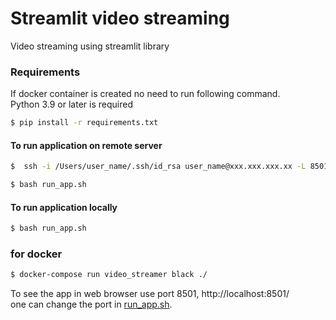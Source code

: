 # Streamlit video streaming
Video streaming using streamlit library

### Requirements
If docker container is created no need to run following command. <br />
Python 3.9 or later is required

```bash
$ pip install -r requirements.txt
```

#### To run application on remote server

```bash
$  ssh -i /Users/user_name/.ssh/id_rsa user_name@xxx.xxx.xxx.xx -L 8501:localhost:8501
```
```bash
$ bash run_app.sh
``` 

#### To run application locally

```bash
$ bash run_app.sh
``` 

### for docker
```bash
$ docker-compose run video_streamer black ./
```

To see the app in web browser use port 8501, http://localhost:8501/ <br />
one can change the port in [run_app.sh](run_app.sh).
